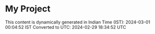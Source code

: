 # My Project

This content is dynamically generated in Indian Time (IST): 2024-03-01 00:04:52 IST
Converted to UTC: 2024-02-29 18:34:52 UTC
